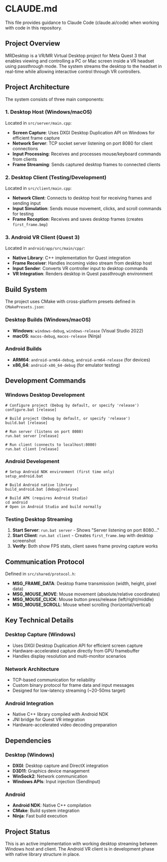 # CLAUDE.md

This file provides guidance to Claude Code (claude.ai/code) when working with code in this repository.

## Project Overview

MRDesktop is a VR/MR Virtual Desktop project for Meta Quest 3 that enables viewing and controlling a PC or Mac screen inside a VR headset using passthrough mode. The system streams the desktop to the headset in real-time while allowing interactive control through VR controllers.

## Project Architecture

The system consists of three main components:

### 1. Desktop Host (Windows/macOS)
Located in `src/server/main.cpp`:
- **Screen Capture**: Uses DXGI Desktop Duplication API on Windows for efficient frame capture
- **Network Server**: TCP socket server listening on port 8080 for client connections
- **Input Processing**: Receives and processes mouse/keyboard commands from clients
- **Frame Streaming**: Sends captured desktop frames to connected clients

### 2. Desktop Client (Testing/Development)
Located in `src/client/main.cpp`:
- **Network Client**: Connects to desktop host for receiving frames and sending input
- **Input Simulation**: Sends mouse movement, clicks, and scroll commands for testing
- **Frame Reception**: Receives and saves desktop frames (creates `first_frame.bmp`)

### 3. Android VR Client (Quest 3)
Located in `android/app/src/main/cpp/`:
- **Native Library**: C++ implementation for Quest integration
- **Frame Receiver**: Handles incoming video stream from desktop host
- **Input Sender**: Converts VR controller input to desktop commands
- **VR Integration**: Renders desktop in Quest passthrough environment

## Build System

The project uses CMake with cross-platform presets defined in `CMakePresets.json`:

### Desktop Builds (Windows/macOS)
- **Windows**: `windows-debug`, `windows-release` (Visual Studio 2022)
- **macOS**: `macos-debug`, `macos-release` (Ninja)

### Android Builds
- **ARM64**: `android-arm64-debug`, `android-arm64-release` (for devices)
- **x86_64**: `android-x86_64-debug` (for emulator testing)

## Development Commands

### Windows Desktop Development
```batch
# Configure project (Debug by default, or specify 'release')
configure.bat [release]

# Build project (Debug by default, or specify 'release')
build.bat [release]

# Run server (listens on port 8080)
run.bat server [release]

# Run client (connects to localhost:8080)
run.bat client [release]
```

### Android Development
```batch
# Setup Android NDK environment (first time only)
setup_android.bat

# Build Android native library
build_android.bat [debug|release]

# Build APK (requires Android Studio)
cd android
# Open in Android Studio and build normally
```

### Testing Desktop Streaming
1. **Start Server**: `run.bat server` - Shows "Server listening on port 8080..."
2. **Start Client**: `run.bat client` - Creates `first_frame.bmp` with desktop screenshot
3. **Verify**: Both show FPS stats, client saves frame proving capture works

## Communication Protocol

Defined in `src/shared/protocol.h`:
- **MSG_FRAME_DATA**: Desktop frame transmission (width, height, pixel data)
- **MSG_MOUSE_MOVE**: Mouse movement (absolute/relative coordinates)
- **MSG_MOUSE_CLICK**: Mouse button press/release (left/right/middle)
- **MSG_MOUSE_SCROLL**: Mouse wheel scrolling (horizontal/vertical)

## Key Technical Details

### Desktop Capture (Windows)
- Uses DXGI Desktop Duplication API for efficient screen capture
- Hardware-accelerated capture directly from GPU framebuffer
- Handles display resolution and multi-monitor scenarios

### Network Architecture
- TCP-based communication for reliability
- Custom binary protocol for frame data and input messages
- Designed for low-latency streaming (~20-50ms target)

### Android Integration
- Native C++ library compiled with Android NDK
- JNI bridge for Quest VR integration
- Hardware-accelerated video decoding preparation

## Dependencies

### Desktop (Windows)
- **DXGI**: Desktop capture and DirectX integration
- **D3D11**: Graphics device management
- **WinSock2**: Network communication
- **Windows APIs**: Input injection (SendInput)

### Android
- **Android NDK**: Native C++ compilation
- **CMake**: Build system integration
- **Ninja**: Fast build execution

## Project Status

This is an active implementation with working desktop streaming between Windows host and client. The Android VR client is in development phase with native library structure in place.